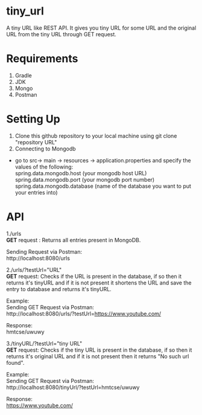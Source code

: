 # tiny_url
A tiny URL like REST API. It gives you tiny URL for some URL and the original URL from the tiny URL through GET request.

# Requirements
1. Gradle
2. JDK
3. Mongo
4. Postman

# Setting Up
1. Clone this github repository to your local machine using git clone "repository URL"  
2. Connecting to Mongodb
- go to src-> main -> resources -> application.properties and specify the values of the following:   
  spring.data.mongodb.host (your mongodb host URL)  
  spring.data.mongodb.port (your mongodb port number)  
  spring.data.mongodb.database  (name of the database you want to put your entries into)  
  
# API
1./urls  
**GET** request : Returns all entries present in MongoDB.  

Sending Request via Postman:  
http://localhost:8080/urls  
    
2./urls/?testUrl="URL"  
**GET** request: Checks if the URL is present in the database, if so then it returns it's tinyURL and if it is not present it shortens the URL and save the entry to database and returns it's tinyURL.  

Example:    
Sending GET Request via Postman:  
http://localhost:8080/urls/?testUrl=https://www.youtube.com/   

Response:  
hmtcse/uwuwy   

3./tinyURL/?testUrl="tiny URL"  
**GET** request: Checks if the tiny URL is present in the database, if so then it returns it's original URL and if it is not present then it returns "No such url found". 

Example:   
Sending GET Request via Postman:   
http://localhost:8080/tinyUrl/?testUrl=hmtcse/uwuwy   

Response:  
https://www.youtube.com/   

